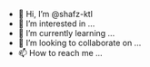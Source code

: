 - 👋 Hi, I’m @shafz-ktl
- 👀 I’m interested in ...
- 🌱 I’m currently learning ...
- 💞️ I’m looking to collaborate on ...
- 📫 How to reach me ...

<!---
shafz-ktl/shafz-ktl is a ✨ special ✨ repository because its `README.md` (this file) appears on your GitHub profile.
You can click the Preview link to take a look at your changes.
--->
